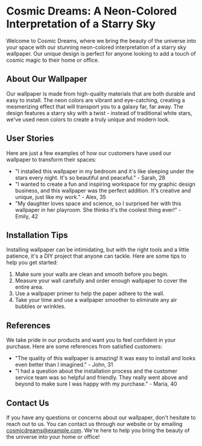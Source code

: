 <!--
Write me content for website with wallpaper which alt text is:

"A neon-colored interpretation of a starry sky"

The name/title of the page should not be 1:1 copy of the alt text but rather a real content of the website which is using this wallpaper.

- Use markdown format
- Start with the heading
- The content should look like a real website
- Include real sections like references, contact, user stories, etc. use things relevant to the page purpose.
- Feel free to use structure like headings, bullets, numbering, blockquotes, paragraphs, horizontal lines, etc.
- You can use formatting like bold or _italic_
- You can include UTF-8 emojis
- Links should be only #hash anchors (and you can refer to the document itself)
- Do not include images
-->

<!--font:Montserrat-->

# Cosmic Dreams: A Neon-Colored Interpretation of a Starry Sky

Welcome to Cosmic Dreams, where we bring the beauty of the universe into your space with our stunning neon-colored interpretation of a starry sky wallpaper. Our unique design is perfect for anyone looking to add a touch of cosmic magic to their home or office.

## About Our Wallpaper

Our wallpaper is made from high-quality materials that are both durable and easy to install. The neon colors are vibrant and eye-catching, creating a mesmerizing effect that will transport you to a galaxy far, far away. The design features a starry sky with a twist - instead of traditional white stars, we've used neon colors to create a truly unique and modern look.

## User Stories

Here are just a few examples of how our customers have used our wallpaper to transform their spaces:

-   "I installed this wallpaper in my bedroom and it's like sleeping under the stars every night. It's so beautiful and peaceful." - Sarah, 28
-   "I wanted to create a fun and inspiring workspace for my graphic design business, and this wallpaper was the perfect addition. It's creative and unique, just like my work." - Alex, 35
-   "My daughter loves space and science, so I surprised her with this wallpaper in her playroom. She thinks it's the coolest thing ever!" - Emily, 42

## Installation Tips

Installing wallpaper can be intimidating, but with the right tools and a little patience, it's a DIY project that anyone can tackle. Here are some tips to help you get started:

1. Make sure your walls are clean and smooth before you begin.
2. Measure your wall carefully and order enough wallpaper to cover the entire area.
3. Use a wallpaper primer to help the paper adhere to the wall.
4. Take your time and use a wallpaper smoother to eliminate any air bubbles or wrinkles.

## References

We take pride in our products and want you to feel confident in your purchase. Here are some references from satisfied customers:

-   "The quality of this wallpaper is amazing! It was easy to install and looks even better than I imagined." - John, 31
-   "I had a question about the installation process and the customer service team was so helpful and friendly. They really went above and beyond to make sure I was happy with my purchase." - Maria, 40

## Contact Us

If you have any questions or concerns about our wallpaper, don't hesitate to reach out to us. You can contact us through our website or by emailing [cosmicdreams@example.com](mailto:cosmicdreams@example.com). We're here to help you bring the beauty of the universe into your home or office!
